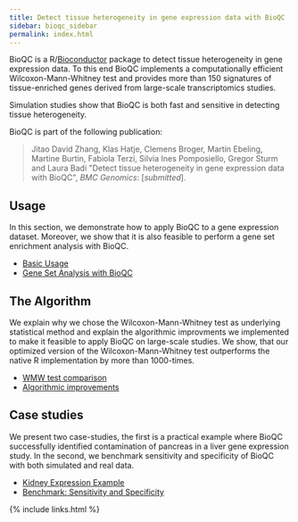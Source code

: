 ```yaml
---
title: Detect tissue heterogeneity in gene expression data with BioQC
sidebar: bioqc_sidebar
permalink: index.html
---
```


BioQC is a R/[Bioconductor](https://bioconductor.org/packages/release/bioc/html/BioQC.html) package to detect tissue heterogeneity in gene expression data. To this end BioQC implements a computationally efficient Wilcoxon-Mann-Whitney test and provides more than 150 signatures of tissue-enriched genes derived from large-scale transcriptomics studies. 

Simulation studies show that BioQC is both fast and sensitive in detecting tissue heterogeneity. 

BioQC is part of the following publication: 

> Jitao David Zhang, Klas Hatje, Clemens Broger, Martin Ebeling, Martine Burtin, Fabiola Terzi, Silvia Ines Pomposiello, Gregor Sturm and Laura Badi "Detect tissue heterogeneity in gene expression data with BioQC", *BMC Genomics*: [*submitted*]. 

## Usage
In this section, we demonstrate how to apply BioQC to a gene expression dataset. Moreover, we 
show that it is also feasible to perform a gene set enrichment analysis with BioQC. 
* [Basic Usage](bioqc.html)
* [Gene Set Analysis with BioQC](bioqc-signedGenesets.html)

## The Algorithm
We explain why we chose the Wilcoxon-Mann-Whitney test as underlying statistical method and explain the algorithmic improvments we implemented to make it feasible to apply BioQC on large-scale studies. We show, that our optimized version of the Wilcoxon-Mann-Whitney test outperforms the native R implementation by more than 1000-times.  
* [WMW test comparison](bioqc-wmw-test-performance.html)
* [Algorithmic improvements](bioqc-efficiency.html)

## Case studies
We present two case-studies, the first is a practical example where BioQC successfully identified contamination of pancreas in a liver gene expression study. In the second, we benchmark sensitivity and specificity of BioQC with both simulated and real data. 
* [Kidney Expression Example](bioqc-kidney.html)
* [Benchmark: Sensitivity and Specificity](bioqc-simulation.html)

{% include links.html %}
